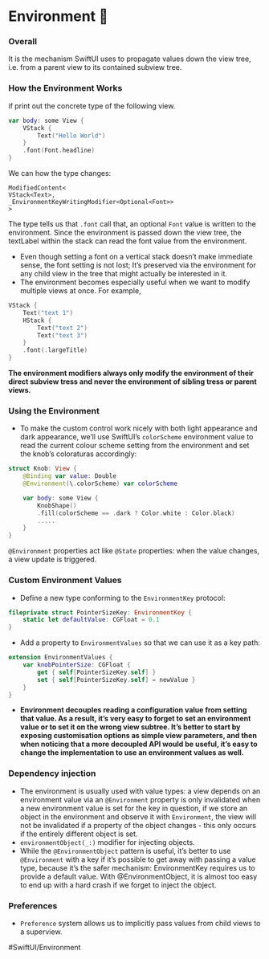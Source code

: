 # Environment 🌲
### Overall 
It is the mechanism SwiftUI uses to propagate values down the view tree, i.e. from a parent view to its contained subview tree.

### How the Environment Works

if print out the concrete type of the following view. 
```swift
var body: some View {
    VStack {
        Text("Hello World")
    }
    .font(Font.headline)
}
```

We can how the type changes: 

```
ModifiedContent<
VStack<Text>,
_EnvironmentKeyWritingModifier<Optional<Font>>
>
```

The type tells us that `.font` call that, an optional `Font` value is written to the environment. Since the environment is passed down the view tree, the textLabel within the stack can read the font value from the environment. 

- Even though setting a font on a vertical stack doesn’t make immediate sense, the font setting is not lost; It’s preserved via the environment for any child view in the tree that might actually be interested in it. 
- The environment becomes especially useful when we want to modify multiple views at once. For example, 
```swift
VStack {
    Text("text 1")
    HStack {
        Text("text 2")
        Text("text 3")
    }
    .font(.largeTitle)
}
```

**The environment modifiers always only modify the environment of their direct subview tress and never the environment of sibling tress or parent views.** 

### Using the Environment 

- To make the custom control work nicely with both light appearance and dark appearance, we’ll use SwiftUI’s `colorScheme` environment value to read the current colour scheme setting from the environment and set the knob’s coloraturas accordingly: 
```swift
struct Knob: View {
    @Binding var value: Double 
    @Environment(\.colorScheme) var colorScheme

    var body: some View {
        KnobShape()
        .fill(colorScheme == .dark ? Color.white : Color.black)
        .....
    }
}
```

`@Environment` properties act like `@State` properties: when the value changes, a view update is triggered. 

### Custom Environment Values

- Define a new type conforming to the `EnvironmentKey` protocol: 
```swift
fileprivate struct PointerSizeKey: EnvironmentKey {
	static let defaultValue: CGFloat = 0.1 
}
``` 
- Add a property to `EnvironmentValues` so that we can use it as a key path: 
```swift
extension EnvironmentValues {
    var knobPointerSize: CGFloat {
        get { self[PointerSizeKey.self] }
        set { self[PointerSizeKey.self] = newValue }
    }
}
```
- **Environment decouples reading a configuration value from setting that value. As a result, it’s very easy to forget to set an environment value or to set it on the wrong view subtree. It’s better to start by exposing customisation options as simple view parameters, and then when noticing that a more decoupled API would be useful, it’s easy to change the implementation to use an environment values as well.** 

### Dependency injection 
- The environment is usually used with value types: a view depends on an environment value via an `@Environment` property is only invalidated when a new environment value is set for the key in question, if we store an object in the environment and observe it with `Environment`, the view will not be  invalidated if a property of the object changes - this only occurs if the entirely different object is set. 
- `environmentObject(_:)` modifier for injecting objects.
- While the `@EnvironmentObject` pattern is useful, it’s better to use `@Environment` with a key if it’s possible to get away with passing a value type, because it’s the safer mechanism: EnvironmentKey requires us to provide a default value. With @EnvironmentObject, it is almost too easy to end up with a hard crash if we forget to inject the object.

### Preferences 
- `Preference` system allows us to implicitly pass values from child views to a superview. 

#SwiftUI/Environment
